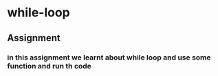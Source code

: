 # while-loop
## Assignment
### in this assignment we learnt about while loop and use some function and run th code 

